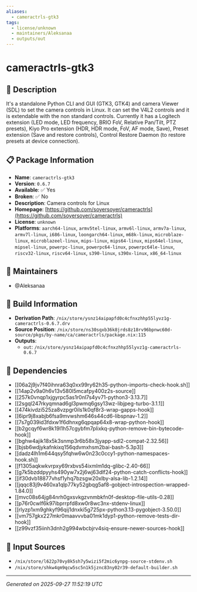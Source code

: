 ```yaml
---
aliases:
  - cameractrls-gtk3
tags:
  - license/unknown
  - maintainers/Aleksanaa
  - outputs/out
---
```


# cameractrls-gtk3

## 📝 Description

It's a standalone Python CLI and GUI (GTK3, GTK4) and
camera Viewer (SDL) to set the camera controls in Linux.
It can set the V4L2 controls and it is extendable with
the non standard controls. Currently it has a Logitech
extension (LED mode, LED frequency, BRIO FoV, Relative
Pan/Tilt, PTZ presets), Kiyo Pro extension (HDR, HDR
mode, FoV, AF mode, Save), Preset extension (Save and
restore controls), Control Restore Daemon (to restore
presets at device connection).


## 📋 Package Information

- **Name**: `cameractrls-gtk3`
- **Version**: `0.6.7`
- **Available**: ✅ Yes
- **Broken**: ✅ No
- **Description**: Camera controls for Linux
- **Homepage**: [https://github.com/soyersoyer/cameractrls](https://github.com/soyersoyer/cameractrls)
- **License**: `unknown`
- **Platforms**: `aarch64-linux`, `armv5tel-linux`, `armv6l-linux`, `armv7a-linux`, `armv7l-linux`, `i686-linux`, `loongarch64-linux`, `m68k-linux`, `microblaze-linux`, `microblazeel-linux`, `mips-linux`, `mips64-linux`, `mips64el-linux`, `mipsel-linux`, `powerpc-linux`, `powerpc64-linux`, `powerpc64le-linux`, `riscv32-linux`, `riscv64-linux`, `s390-linux`, `s390x-linux`, `x86_64-linux`
## 👥 Maintainers

- @Aleksanaa


## 🔧 Build Information

- **Derivation Path**: `/nix/store/ysnz14aipapfd0c4cfnxzhhp55lyvz1g-cameractrls-0.6.7.drv`
- **Source Position**: `/nix/store/ns30sqxb36k8jrds8z18rv96bpnwc60d-source/pkgs/by-name/ca/cameractrls/package.nix:115`
- **Outputs**:
  - `out`:  `/nix/store/ysnz14aipapfd0c4cfnxzhhp55lyvz1g-cameractrls-0.6.7`

## 🔗 Dependencies

- [[06a2j9jv7f40ihnra63q0xx99ry62h35-python-imports-check-hook.sh]]
- [[14ap2v9a0h6v13v580l5mcafpy400z2s-source]]
- [[257k0vnqp1xjgyrpc5as1r0nl7s4yv71-python3-3.13.7]]
- [[2sgql247rkyqmnad6gl3pwmq6gsy13wz-libjpeg-turbo-3.1.1]]
- [[474kivdzi525za8vzpgr0ils1k0qf8r3-wrap-gapps-hook]]
- [[6ipr9j8xabjb6fsa9mvwshm646s44cd6-libspnav-1.2]]
- [[7s7g039id3fdxw1f6dhnxg6qpqap64x8-wrap-python-hook]]
- [[b2gcqyf6wr8k19l1h57cgybfm7plixkq-python-remove-bin-bytecode-hook]]
- [[bghw4ajik18x5k3snmp3r6b58x3jyapp-sdl2-compat-2.32.56]]
- [[bjsb6wdjykafnkixq156qdvmxhsm2bai-bash-5.3p3]]
- [[dadz4lh1m644qsy5fqhw6w0n23c0ccy1-python-namespaces-hook.sh]]
- [[f1305aqkwkvrpxy69rxbvs54ixmlm1dq-glibc-2.40-66]]
- [[g7k5bzddpyyhs490yw7x2j6wj63dlf24-python-catch-conflicts-hook]]
- [[if30dvb18877vhsf1yhq7bzsgw20xlby-alsa-lib-1.2.14]]
- [[jqqc83j9v460xa1qlp77ky52gbqg5af8-gobject-introspection-wrapped-1.84.0]]
- [[mvc08s64jg84nrh0gxsvkgzvnmbkfn0f-desktop-file-utils-0.28]]
- [[p76r0cwlf6k97ibprrpfd8xw0r8wc3nx-stdenv-linux]]
- [[rlyzp1xm9ghkyf96qij1dnxki5g725px-python3.13-pygobject-3.50.0]]
- [[vm757gkx227mkr0maavvvba01mk1dyp1-python-remove-tests-dir-hook]]
- [[z99vzf35iinh3dnh2g994wbcbjrv4siq-ensure-newer-sources-hook]]

## 📁 Input Sources

- `/nix/store/l622p70vy8k5sh7y5wizi5f2mic6ynpg-source-stdenv.sh`
- `/nix/store/shkw4qm9qcw5sc5n1k5jznc83ny02r39-default-builder.sh`

---
*Generated on 2025-09-27 11:52:19 UTC*
